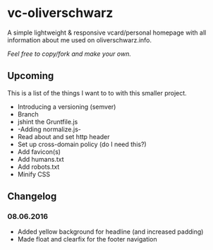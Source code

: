 # vc-oliverschwarz

A simple lightweight & responsive vcard/personal homepage with all information about me used on oliverschwarz.info.

_Feel free to copy/fork and make your own._

## Upcoming

This is a list of the things I want to to with this smaller project.

* Introducing a versioning (semver)
* Branch
* jshint the Gruntfile.js
* -Adding normalize.js-
* Read about and set http header
* Set up cross-domain policy (do I need this?)
* Add favicon(s)
* Add humans.txt
* Add robots.txt
* Minify CSS

## Changelog

### 08.06.2016

* Added yellow background for headline (and increased padding)
* Made float and clearfix for the footer navigation
